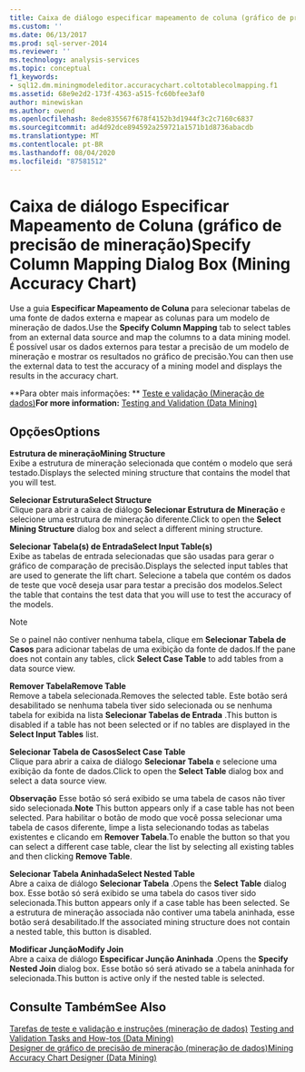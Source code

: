 ```yaml
---
title: Caixa de diálogo especificar mapeamento de coluna (gráfico de precisão de mineração) | Microsoft Docs
ms.custom: ''
ms.date: 06/13/2017
ms.prod: sql-server-2014
ms.reviewer: ''
ms.technology: analysis-services
ms.topic: conceptual
f1_keywords:
- sql12.dm.miningmodeleditor.accuracychart.coltotablecolmapping.f1
ms.assetid: 68e9e2d2-173f-4363-a515-fc60bfee3af0
author: minewiskan
ms.author: owend
ms.openlocfilehash: 8ede835567f678f4152b3d1944f3c2c7160c6837
ms.sourcegitcommit: ad4d92dce894592a259721a1571b1d8736abacdb
ms.translationtype: MT
ms.contentlocale: pt-BR
ms.lasthandoff: 08/04/2020
ms.locfileid: "87581512"
---
```

# <a name="specify-column-mapping-dialog-box-mining-accuracy-chart"></a><span data-ttu-id="c3670-102">Caixa de diálogo Especificar Mapeamento de Coluna (gráfico de precisão de mineração)</span><span class="sxs-lookup"><span data-stu-id="c3670-102">Specify Column Mapping Dialog Box (Mining Accuracy Chart)</span></span>
  <span data-ttu-id="c3670-103">Use a guia **Especificar Mapeamento de Coluna** para selecionar tabelas de uma fonte de dados externa e mapear as colunas para um modelo de mineração de dados.</span><span class="sxs-lookup"><span data-stu-id="c3670-103">Use the **Specify Column Mapping** tab to select tables from an external data source and map the columns to a data mining model.</span></span> <span data-ttu-id="c3670-104">É possível usar os dados externos para testar a precisão de um modelo de mineração e mostrar os resultados no gráfico de precisão.</span><span class="sxs-lookup"><span data-stu-id="c3670-104">You can then use the external data to test the accuracy of a mining model and displays the results in the accuracy chart.</span></span>  
  
 <span data-ttu-id="c3670-105">\*\*Para obter mais informações: \*\* [Teste e validação &#40;Mineração de dados&#41;](data-mining/testing-and-validation-data-mining.md)</span><span class="sxs-lookup"><span data-stu-id="c3670-105">**For more information:** [Testing and Validation &#40;Data Mining&#41;](data-mining/testing-and-validation-data-mining.md)</span></span>  
  
## <a name="options"></a><span data-ttu-id="c3670-106">Opções</span><span class="sxs-lookup"><span data-stu-id="c3670-106">Options</span></span>  
 <span data-ttu-id="c3670-107">**Estrutura de mineração**</span><span class="sxs-lookup"><span data-stu-id="c3670-107">**Mining Structure**</span></span>  
 <span data-ttu-id="c3670-108">Exibe a estrutura de mineração selecionada que contém o modelo que será testado.</span><span class="sxs-lookup"><span data-stu-id="c3670-108">Displays the selected mining structure that contains the model that you will test.</span></span>  
  
 <span data-ttu-id="c3670-109">**Selecionar Estrutura**</span><span class="sxs-lookup"><span data-stu-id="c3670-109">**Select Structure**</span></span>  
 <span data-ttu-id="c3670-110">Clique para abrir a caixa de diálogo **Selecionar Estrutura de Mineração** e selecione uma estrutura de mineração diferente.</span><span class="sxs-lookup"><span data-stu-id="c3670-110">Click to open the **Select Mining Structure** dialog box and select a different mining structure.</span></span>  
  
 <span data-ttu-id="c3670-111">**Selecionar Tabela(s) de Entrada**</span><span class="sxs-lookup"><span data-stu-id="c3670-111">**Select Input Table(s)**</span></span>  
 <span data-ttu-id="c3670-112">Exibe as tabelas de entrada selecionadas que são usadas para gerar o gráfico de comparação de precisão.</span><span class="sxs-lookup"><span data-stu-id="c3670-112">Displays the selected input tables that are used to generate the lift chart.</span></span> <span data-ttu-id="c3670-113">Selecione a tabela que contém os dados de teste que você deseja usar para testar a precisão dos modelos.</span><span class="sxs-lookup"><span data-stu-id="c3670-113">Select the table that contains the test data that you will use to test the accuracy of the models.</span></span>  
  
> [!NOTE]  
>  <span data-ttu-id="c3670-114">Se o painel não contiver nenhuma tabela, clique em **Selecionar Tabela de Casos** para adicionar tabelas de uma exibição da fonte de dados.</span><span class="sxs-lookup"><span data-stu-id="c3670-114">If the pane does not contain any tables, click **Select Case Table** to add tables from a data source view.</span></span>  
  
 <span data-ttu-id="c3670-115">**Remover Tabela**</span><span class="sxs-lookup"><span data-stu-id="c3670-115">**Remove Table**</span></span>  
 <span data-ttu-id="c3670-116">Remove a tabela selecionada.</span><span class="sxs-lookup"><span data-stu-id="c3670-116">Removes the selected table.</span></span> <span data-ttu-id="c3670-117">Este botão será desabilitado se nenhuma tabela tiver sido selecionada ou se nenhuma tabela for exibida na lista **Selecionar Tabelas de Entrada** .</span><span class="sxs-lookup"><span data-stu-id="c3670-117">This button is disabled if a table has not been selected or if no tables are displayed in the **Select Input Tables** list.</span></span>  
  
 <span data-ttu-id="c3670-118">**Selecionar Tabela de Casos**</span><span class="sxs-lookup"><span data-stu-id="c3670-118">**Select Case Table**</span></span>  
 <span data-ttu-id="c3670-119">Clique para abrir a caixa de diálogo **Selecionar Tabela** e selecione uma exibição da fonte de dados.</span><span class="sxs-lookup"><span data-stu-id="c3670-119">Click to open the **Select Table** dialog box and select a data source view.</span></span>  
  
 <span data-ttu-id="c3670-120">**Observação** Esse botão só será exibido se uma tabela de casos não tiver sido selecionada.</span><span class="sxs-lookup"><span data-stu-id="c3670-120">**Note** This button appears only if a case table has not been selected.</span></span> <span data-ttu-id="c3670-121">Para habilitar o botão de modo que você possa selecionar uma tabela de casos diferente, limpe a lista selecionando todas as tabelas existentes e clicando em **Remover Tabela**.</span><span class="sxs-lookup"><span data-stu-id="c3670-121">To enable the button so that you can select a different case table, clear the list by selecting all existing tables and then clicking **Remove Table**.</span></span>  
  
 <span data-ttu-id="c3670-122">**Selecionar Tabela Aninhada**</span><span class="sxs-lookup"><span data-stu-id="c3670-122">**Select Nested Table**</span></span>  
 <span data-ttu-id="c3670-123">Abre a caixa de diálogo **Selecionar Tabela** .</span><span class="sxs-lookup"><span data-stu-id="c3670-123">Opens the **Select Table** dialog box.</span></span> <span data-ttu-id="c3670-124">Esse botão só será exibido se uma tabela do casos tiver sido selecionada.</span><span class="sxs-lookup"><span data-stu-id="c3670-124">This button appears only if a case table has been selected.</span></span> <span data-ttu-id="c3670-125">Se a estrutura de mineração associada não contiver uma tabela aninhada, esse botão será desabilitado.</span><span class="sxs-lookup"><span data-stu-id="c3670-125">If the associated mining structure does not contain a nested table, this button is disabled.</span></span>  
  
 <span data-ttu-id="c3670-126">**Modificar Junção**</span><span class="sxs-lookup"><span data-stu-id="c3670-126">**Modify Join**</span></span>  
 <span data-ttu-id="c3670-127">Abre a caixa de diálogo **Especificar Junção Aninhada** .</span><span class="sxs-lookup"><span data-stu-id="c3670-127">Opens the **Specify Nested Join** dialog box.</span></span> <span data-ttu-id="c3670-128">Esse botão só será ativado se a tabela aninhada for selecionada.</span><span class="sxs-lookup"><span data-stu-id="c3670-128">This button is active only if the nested table is selected.</span></span>  
  
## <a name="see-also"></a><span data-ttu-id="c3670-129">Consulte Também</span><span class="sxs-lookup"><span data-stu-id="c3670-129">See Also</span></span>  
 <span data-ttu-id="c3670-130">[Tarefas de teste e validação e instruções &#40;mineração de dados&#41;](data-mining/testing-and-validation-tasks-and-how-tos-data-mining.md) </span><span class="sxs-lookup"><span data-stu-id="c3670-130">[Testing and Validation Tasks and How-tos &#40;Data Mining&#41;](data-mining/testing-and-validation-tasks-and-how-tos-data-mining.md) </span></span>  
 [<span data-ttu-id="c3670-131">Designer de gráfico de precisão de mineração &#40;mineração de dados&#41;</span><span class="sxs-lookup"><span data-stu-id="c3670-131">Mining Accuracy Chart Designer &#40;Data Mining&#41;</span></span>](mining-accuracy-chart-designer-data-mining.md)  
  
  

